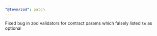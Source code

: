 ```yaml
---
"@tevm/zod": patch
---
```


Fixed bug in zod validators for contract params which falsely listed `to` as optional
